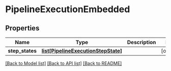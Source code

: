 # PipelineExecutionEmbedded

## Properties
Name | Type | Description | Notes
------------ | ------------- | ------------- | -------------
**step_states** | [**list[PipelineExecutionStepState]**](PipelineExecutionStepState.md) |  | [optional] 

[[Back to Model list]](../README.md#documentation-for-models) [[Back to API list]](../README.md#documentation-for-api-endpoints) [[Back to README]](../README.md)



